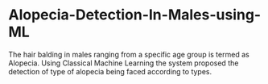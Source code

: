 # Alopecia-Detection-In-Males-using-ML
The hair balding in males ranging from a specific age group is termed as Alopecia. Using Classical Machine Learning the system proposed the detection of type of alopecia being faced according to types. 
